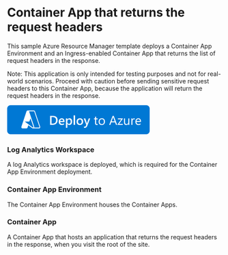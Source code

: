 # Container App that returns the request headers
This sample Azure Resource Manager template deploys a Container App Environment and an Ingress-enabled Container App that returns the list of request headers in the response.

Note: This application is only intended for testing purposes and not for real-world scenarios. Proceed with caution before sending sensitive request headers to this Container App, because the application will return the request headers in the response.

[![Deploy To Azure](https://raw.githubusercontent.com/Azure/azure-quickstart-templates/master/1-CONTRIBUTION-GUIDE/images/deploytoazure.svg?sanitize=true)](https%3A%2F%2F%raw.githubusercontent.com%2Fgabesmsft%2FShowRequestHeaders%2Fmaster%2Fdeploy%2Fazuredeploy.json) 

### Log Analytics Workspace

A log Analytics workspace is deployed, which is required for the Container App Environment deployment.

### Container App Environment

The Container App Environment houses the Container Apps.

### Container App

A Container App that hosts an application that returns the request headers in the response, when you visit the root of the site.
